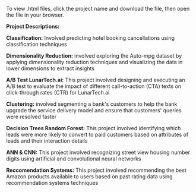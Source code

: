 To view .html files, click the project name and download the file, then open the file in your browser. 
<break></break>
<b><p>Project Descriptions:</p></b>
	<p><b>Classification:</b> Involved predicting hotel booking cancellations using classification techniques</p>
  <p><b>Dimensionality Reduction:</b> involved exploring the Auto-mpg dataset by applying dimensionality reduction techniques and visualizing the data in lower dimensions to extract insights</p>
  <p><b>A/B Test LunarTech.ai:</b> This project involved designing and executing an A/B test to evaluate the impact of different call-to-action (CTA) texts on click-through rates (CTR) for LunarTech.ai</p>
  <p><b>Clustering:</b> involved segmenting a bank's customers to help the bank upgrade the service delivery model and ensure that customers' queries were resolved faster</p>
  <p><b>Decision Trees Random Forest:</b> This project involved identifying which leads were more likely to convert to paid customers based on attributes of leads and their interaction details</p>
  <p><b>ANN & CNN:</b> This project involved recognizing street view housing number digits using artificial and convolutional neural networks</p>
  <p><b>Reccomendation Systems:</b> This project involved recommending the best Amazon products available to users based on past rating data using recommendation systems techniques</p>
